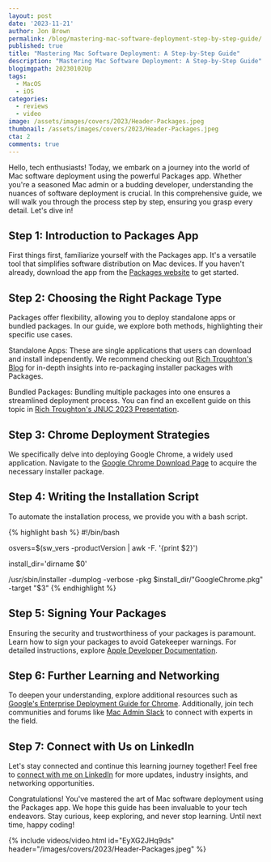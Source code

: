 ```yaml
---
layout: post
date: '2023-11-21'
author: Jon Brown
permalink: /blog/mastering-mac-software-deployment-step-by-step-guide/
published: true
title: "Mastering Mac Software Deployment: A Step-by-Step Guide"
description: "Mastering Mac Software Deployment: A Step-by-Step Guide"
blogimgpath: 20230102Up
tags:
  - MacOS
  - iOS
categories:
  - reviews
  - video
image: /assets/images/covers/2023/Header-Packages.jpeg
thumbnail: /assets/images/covers/2023/Header-Packages.jpeg
cta: 2
comments: true
---
```

Hello, tech enthusiasts! Today, we embark on a journey into the world of Mac software deployment using the powerful Packages app. Whether you're a seasoned Mac admin or a budding developer, understanding the nuances of software deployment is crucial. In this comprehensive guide, we will walk you through the process step by step, ensuring you grasp every detail. Let's dive in!

## Step 1: Introduction to Packages App
First things first, familiarize yourself with the Packages app. It's a versatile tool that simplifies software distribution on Mac devices. If you haven't already, download the app from the [Packages website](http://s.sudre.free.fr/Software/Packages/about.html) to get started.

## Step 2: Choosing the Right Package Type
Packages offer flexibility, allowing you to deploy standalone apps or bundled packages. In our guide, we explore both methods, highlighting their specific use cases.

Standalone Apps: These are single applications that users can download and install independently. We recommend checking out [Rich Troughton's Blog](https://derflounder.wordpress.com/) for in-depth insights into re-packaging installer packages with Packages.

Bundled Packages: Bundling multiple packages into one ensures a streamlined deployment process. You can find an excellent guide on this topic in [Rich Troughton's JNUC 2023 Presentation](https://derflounder.wordpress.com/2023/12/14/session-videos-from-jamf-nation-user-conference-2023-now-available/).

## Step 3: Chrome Deployment Strategies
We specifically delve into deploying Google Chrome, a widely used application. Navigate to the [Google Chrome Download Page](https://www.google.com/chrome/) to acquire the necessary installer package.

## Step 4: Writing the Installation Script
To automate the installation process, we provide you with a bash script. 

{% highlight bash %}
#!/bin/bash

osvers=$(sw_vers -productVersion | awk -F. '{print $2}')

install_dir='dirname $0'

/usr/sbin/installer -dumplog -verbose -pkg $install_dir/"GoogleChrome.pkg" -target "$3"
{% endhighlight %}

## Step 5: Signing Your Packages
Ensuring the security and trustworthiness of your packages is paramount. Learn how to sign your packages to avoid Gatekeeper warnings. For detailed instructions, explore [Apple Developer Documentation](https://developer.apple.com/documentation/technotes/tn3127-inside-code-signing-requirements).

## Step 6: Further Learning and Networking
To deepen your understanding, explore additional resources such as [Google's Enterprise Deployment Guide for Chrome](https://support.google.com/chrome/a/answer/3115278?hl=en). Additionally, join tech communities and forums like [Mac Admin Slack](https://www.macadmins.org/) to connect with experts in the field.

## Step 7: Connect with Us on LinkedIn
Let's stay connected and continue this learning journey together! Feel free to [connect with me on LinkedIn](https://www.linkedin.com/in/jonbrown2/) for more updates, industry insights, and networking opportunities.

Congratulations! You've mastered the art of Mac software deployment using the Packages app. We hope this guide has been invaluable to your tech endeavors. Stay curious, keep exploring, and never stop learning. Until next time, happy coding!

{% include videos/video.html id="EyXG2JHq9ds" header="/images/covers/2023/Header-Packages.jpeg" %}

